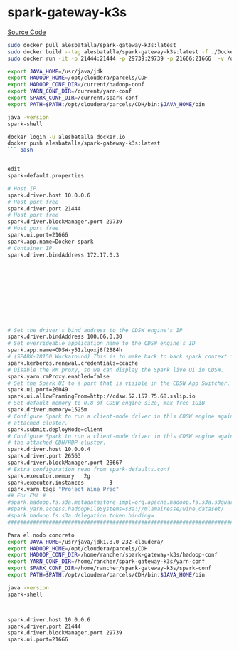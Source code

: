 # spark-gateway-k3s
[Source Code](https://github.com/alesbatalla/spark-gateway-k3s.git)

``` bash
sudo docker pull alesbatalla/spark-gateway-k3s:latest
sudo docker build --tag alesbatalla/spark-gateway-k3s:latest -f ./Dockerfile .
sudo docker run -it -p 21444:21444 -p 29739:29739 -p 21666:21666  -v /opt/cloudera:/opt/cloudera -v /usr/java/jdk1.8.0_232-cloudera:/usr/java/jdk alesbatalla/spark-gateway-k3s:latest 

export JAVA_HOME=/usr/java/jdk
export HADOOP_HOME=/opt/cloudera/parcels/CDH
export HADOOP_CONF_DIR=/current/hadoop-conf
export YARN_CONF_DIR=/current/yarn-conf
export SPARK_CONF_DIR=/current/spark-conf
export PATH=$PATH:/opt/cloudera/parcels/CDH/bin:$JAVA_HOME/bin

java -version
spark-shell

docker login -u alesbatalla docker.io
docker push alesbatalla/spark-gateway-k3s:latest
``` bash


edit
spark-default.properties

# Host IP
spark.driver.host 10.0.0.6
# Host port free
spark.driver.port 21444
# Host port free
spark.driver.blockManager.port 29739
# Host port free
spark.ui.port=21666
spark.app.name=Docker-spark
# Container IP
spark.driver.bindAddress 172.17.0.3











# Set the driver's bind address to the CDSW engine's IP
spark.driver.bindAddress 100.66.0.30
# Set overrideable application name to the CDSW engine's ID
spark.app.name=CDSW-y51zlqoxj8f2884h
# (SPARK-28150 Workaround) This is to make back to back spark context instantiation work on the same engine.
spark.kerberos.renewal.credentials=ccache
# Disable the RM proxy, so we can display the Spark live UI in CDSW.
spark.yarn.rmProxy.enabled=false
# Set the Spark UI to a port that is visible in the CDSW App Switcher.
spark.ui.port=20049
spark.ui.allowFramingFrom=http://cdsw.52.157.75.68.sslip.io
# Set default memory to 0.8 of CDSW engine size, max free 1GiB
spark.driver.memory=1525m
# Configure Spark to run a client-mode driver in this CDSW engine against the
# attached cluster.
spark.submit.deployMode=client
# Configure Spark to run a client-mode driver in this CDSW engine against
# the attached CDH/HDP cluster.
spark.driver.host 10.0.0.4
spark.driver.port 26563
spark.driver.blockManager.port 28667
# Extra configuration read from spark-defaults.conf
spark.executor.memory   2g
spark.executor.instances        3
spark.yarn.tags "Project Wine Pred"
## For CML #
#spark.hadoop.fs.s3a.metadatastore.impl=org.apache.hadoop.fs.s3a.s3guard.NullMetadataStore
#spark.yarn.access.hadoopFileSystems=s3a://mlamairesse/wine_dataset/
#spark.hadoop.fs.s3a.delegation.token.binding=
################################################################################################################

Para el nodo concreto
export JAVA_HOME=/usr/java/jdk1.8.0_232-cloudera/
export HADOOP_HOME=/opt/cloudera/parcels/CDH
export HADOOP_CONF_DIR=/home/rancher/spark-gateway-k3s/hadoop-conf
export YARN_CONF_DIR=/home/rancher/spark-gateway-k3s/yarn-conf
export SPARK_CONF_DIR=/home/rancher/spark-gateway-k3s/spark-conf
export PATH=$PATH:/opt/cloudera/parcels/CDH/bin:$JAVA_HOME/bin

java -version
spark-shell



spark.driver.host 10.0.0.6
spark.driver.port 21444
spark.driver.blockManager.port 29739
spark.ui.port=21666
